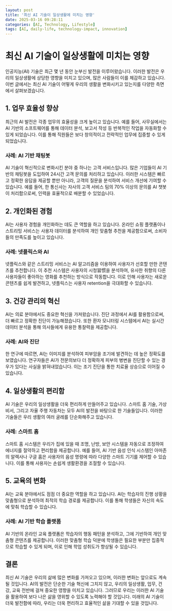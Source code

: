 ```yaml
---
layout: post
title: '최신 AI 기술이 일상생활에 미치는 영향'
date: 2025-03-16 09:28:11
categories: [AI, Technology, Lifestyle]
tags: [AI, daily-life, technology-impact, innovation]
---
```


# 최신 AI 기술이 일상생활에 미치는 영향

인공지능(AI) 기술은 최근 몇 년 동안 눈부신 발전을 이루어왔습니다. 이러한 발전은 우리의 일상생활에 상당한 영향을 미치고 있으며, 많은 사람들이 이를 체감하고 있습니다. 이번 글에서는 최신 AI 기술이 어떻게 우리의 생활을 변화시키고 있는지를 다양한 측면에서 살펴보겠습니다.

## 1. 업무 효율성 향상

최근의 AI 발전은 각종 업무의 효율성을 크게 높이고 있습니다. 예를 들어, 사무실에서는 AI 기반의 소프트웨어를 통해 데이터 분석, 보고서 작성 등 반복적인 작업을 자동화할 수 있게 되었습니다. 이를 통해 직원들은 보다 창의적이고 전략적인 업무에 집중할 수 있게 되었습니다.

### 사례: AI 기반 채팅봇

AI 기술이 혁신적으로 변화시킨 분야 중 하나는 고객 서비스입니다. 많은 기업들이 AI 기반의 채팅봇을 도입하여 24시간 고객 문의를 처리하고 있습니다. 이러한 시스템은 빠르고 정확한 응답을 제공할 뿐만 아니라, 고객의 질문을 분석하여 서비스 개선에 기여할 수 있습니다. 예를 들어, 한 통신사는 자사의 고객 서비스 팀의 70% 이상의 문의를 AI 챗봇이 처리함으로써, 인력을 효율적으로 배분할 수 있었습니다.

## 2. 개인화된 경험

AI는 사용자 경험을 개인화하는 데도 큰 역할을 하고 있습니다. 온라인 쇼핑 플랫폼이나 스트리밍 서비스는 사용자 데이터를 분석하여 개인 맞춤형 추천을 제공함으로써, 소비자들의 만족도를 높이고 있습니다.

### 사례: 넷플릭스와 AI

넷플릭스와 같은 스트리밍 서비스는 AI 알고리즘을 이용하여 사용자가 선호할 만한 콘텐츠를 추천합니다. 이 추천 시스템은 사용자의 시청習惯을 분석하여, 유사한 취향의 다른 사용자들이 좋아하는 영화를 추천하는 방식으로 작동합니다. 이로 인해 사용자는 새로운 콘텐츠를 쉽게 발견하고, 넷플릭스는 사용자 retention을 극대화할 수 있습니다.

## 3. 건강 관리의 혁신

AI는 의료 분야에서도 중요한 혁신을 가져왔습니다. 진단 과정에서 AI를 활용함으로써, 더 빠르고 정확한 진단이 가능해졌습니다. 또한 환자 모니터링 시스템에서 AI는 실시간 데이터 분석을 통해 의사들에게 유용한 통찰력을 제공합니다.

### 사례: AI와 진단

한 연구에 따르면, AI는 이미지를 분석하여 피부암을 조기에 발견하는 데 높은 정확도를 보였습니다. 연구자들은 AI가 전문의보다 더 정확하게 피부의 병변을 진단할 수 있는 경우가 있다는 사실을 밝혀내었습니다. 이는 조기 진단을 통한 치료율 상승으로 이어질 수 있습니다.

## 4. 일상생활의 편리함

AI 기술은 우리의 일상생활을 더욱 편리하게 만들어주고 있습니다. 스마트 홈 기술, 가상 비서, 그리고 자율 주행 자동차는 모두 AI의 발전을 바탕으로 한 기술들입니다. 이러한 기술들은 우리 생활의 여러 굴레를 단순화해주고 있습니다.

### 사례: 스마트 홈

스마트 홈 시스템은 우리가 집에 있을 때 조명, 난방, 보안 시스템을 자동으로 조정하여 에너지를 절약하고 편리함을 제공합니다. 예를 들어, AI 기반 음성 인식 시스템인 아마존의 알렉사나 구글 홈은 사용자의 음성 명령에 따라 다양한 스마트 기기를 제어할 수 있습니다. 이를 통해 사용자는 손쉽게 생활환경을 조절할 수 있습니다.

## 5. 교육의 변화

AI는 교육 분야에서도 점점 더 중요한 역할을 하고 있습니다. AI는 학습자의 진행 상황을 맞춤형으로 분석하여 최적의 학습 경로를 제공합니다. 이를 통해 학생들은 자신의 속도에 맞춰 학습할 수 있습니다.

### 사례: AI 기반 학습 플랫폼

AI 기반의 온라인 교육 플랫폼은 학습자의 행동 패턴을 분석하고, 그에 기반하여 개인 맞춤형 콘텐츠를 제공합니다. 이러한 맞춤형 학습 덕분에 학생들은 필요한 부분만 집중적으로 학습할 수 있게 되며, 이로 인해 학업 성취도가 향상될 수 있습니다.

## 결론

최신 AI 기술은 우리의 삶에 많은 변화를 가져오고 있으며, 이러한 변화는 앞으로도 계속될 것입니다. AI의 발전은 단순한 기술 혁신에 그치지 않고, 우리의 일상생활, 업무, 건강, 교육 전반에 걸쳐 중요한 영향을 미치고 있습니다. 그러므로 우리는 이러한 AI 기술을 활용하여 보다 나은 삶을 영위할 수 있도록 노력해야 할 것입니다. 미래의 AI 기술이 더욱 발전함에 따라, 우리는 더욱 편리하고 효율적인 삶을 기대할 수 있을 것입니다.